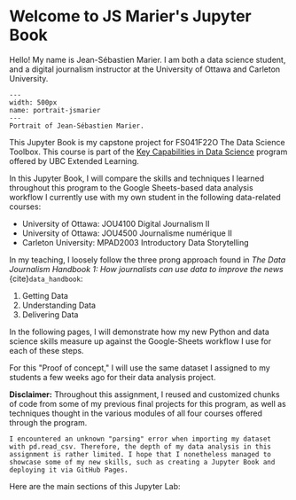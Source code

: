 # Welcome to JS Marier's Jupyter Book

Hello! My name is Jean-Sébastien Marier. I am both a data science student, and a digital journalism instructor at the University of Ottawa and Carleton University.

```{figure} images/2022-12-12_ass-8_portrait-jsmarier.jpg
---
width: 500px
name: portrait-jsmarier
---
Portrait of Jean-Sébastien Marier.
```

This Jupyter Book is my capstone project for FS041F22O The Data Science Toolbox. This course is part of the [Key Capabilities in Data Science](https://extendedlearning.ubc.ca/programs/key-capabilities-data-science) program offered by UBC Extended Learning.

In this Jupyter Book, I will compare the skills and techniques I learned throughout this program to the Google Sheets-based data analysis workflow I currently use with my own student in the following data-related courses:

- University of Ottawa: JOU4100 Digital Journalism II
- University of Ottawa: JOU4500 Journalisme numérique II
- Carleton University: MPAD2003 Introductory Data Storytelling

In my teaching, I loosely follow the three prong approach found in *The Data Journalism Handbook 1: How journalists can use data to improve the news* {cite}`data_handbook`:

1. Getting Data
1. Understanding Data
1. Delivering Data

In the following pages, I will demonstrate how my new Python and data science skills measure up against the Google-Sheets workflow I use for each of these steps.

For this "Proof of concept," I will use the same dataset I assigned to my students a few weeks ago for their data analysis project.

**Disclaimer:** Throughout this assignment, I reused and customized chunks of code from some of my previous final projects for this program, as well as techniques thought in the various modules of all four courses offered through the program.

```{warning}
I encountered an unknown "parsing" error when importing my dataset with pd.read_csv. Therefore, the depth of my data analysis in this assignment is rather limited. I hope that I nonetheless managed to showcase some of my new skills, such as creating a Jupyter Book and deploying it via GitHub Pages.
```

Here are the main sections of this Jupyter Lab:

```{tableofcontents}
```
